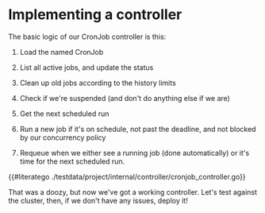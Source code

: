 # Implementing a controller

The basic logic of our CronJob controller is this:

1. Load the named CronJob

2. List all active jobs, and update the status

3. Clean up old jobs according to the history limits

4. Check if we're suspended (and don't do anything else if we are)

5. Get the next scheduled run

6. Run a new job if it's on schedule, not past the deadline, and not
   blocked by our concurrency policy

7. Requeue when we either see a running job (done automatically) or it's
   time for the next scheduled run.

{{#literatego ./testdata/project/internal/controller/cronjob_controller.go}}

That was a doozy, but now we've got a working controller.  Let's test
against the cluster, then, if we don't have any issues, deploy it!
